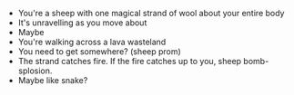 * You're a sheep with one magical strand of wool about your entire body
* It's unravelling as you move about
* Maybe
 * You're walking across a lava wasteland
 * You need to get somewhere? (sheep prom)
 * The strand catches fire. If the fire catches up to you, sheep bomb-splosion.
* Maybe like snake?
